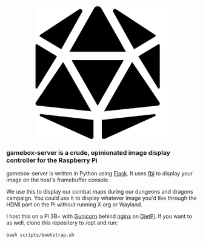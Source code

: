 
<div align="center">
<img src="https://github.com/tylermolamphy/gamebox-server/raw/main/d20.png" height="350px"/>
</div>

### gamebox-server is a crude, opinionated image display controller for the Raspberry Pi

gamebox-server is written in Python using [Flask](https://github.com/pallets/flask/#readme). It uses [fbi](https://www.kraxel.org/blog/linux/fbida/) to display your image on the host's framebuffer console.

We use this to display our combat maps during our dungeons and dragons campaign. You could use it to display whatever image you'd like through the HDMI port on the Pi without running X.org or Wayland.

I host this on a Pi 3B+ with [Gunicorn](https://gunicorn.org/) behind [nginx](https://nginx.org/en/) on [DietPi](https://dietpi.com/docs/). If you want to as well, clone this repository to /opt and run:

`bash scripts/bootstrap.sh`
